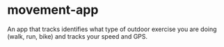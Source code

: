 # movement-app
An app that tracks identifies what type of outdoor exercise you are doing (walk, run, bike) and tracks your speed and GPS.
